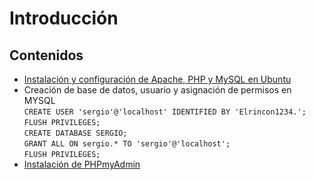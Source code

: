 # Introducción

## Contenidos

* [Instalación y configuración de Apache, PHP y MySQL en Ubuntu](https://www.digitalocean.com/community/tutorials/how-to-install-linux-apache-mysql-php-lamp-stack-on-ubuntu-20-04)
* Creación de base de datos, usuario y asignación de permisos en MYSQL\
  `CREATE USER 'sergio'@'localhost' IDENTIFIED BY 'Elrincon1234.';`\
  `FLUSH PRIVILEGES;` \
  `CREATE DATABASE SERGIO;` \
  `GRANT ALL ON sergio.* TO 'sergio'@'localhost';`\
  `FLUSH PRIVILEGES;`
* [Instalación de PHPmyAdmin](https://ubuntu.com/server/docs/how-to-install-and-configure-phpmyadmin)
